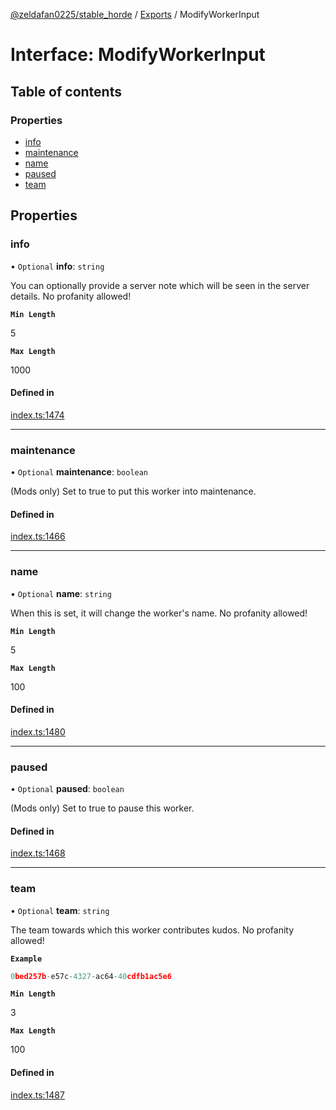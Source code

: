 [@zeldafan0225/stable_horde](../../readme.md) / [Exports](../modules.md) / ModifyWorkerInput

# Interface: ModifyWorkerInput

## Table of contents

### Properties

- [info](ModifyWorkerInput.md#info)
- [maintenance](ModifyWorkerInput.md#maintenance)
- [name](ModifyWorkerInput.md#name)
- [paused](ModifyWorkerInput.md#paused)
- [team](ModifyWorkerInput.md#team)

## Properties

### info

• `Optional` **info**: `string`

You can optionally provide a server note which will be seen in the server details. No profanity allowed!

**`Min Length`**

5

**`Max Length`**

1000

#### Defined in

[index.ts:1474](https://github.com/MrlolDev/stable_horde/blob/3c66504/index.ts#L1474)

___

### maintenance

• `Optional` **maintenance**: `boolean`

(Mods only) Set to true to put this worker into maintenance.

#### Defined in

[index.ts:1466](https://github.com/MrlolDev/stable_horde/blob/3c66504/index.ts#L1466)

___

### name

• `Optional` **name**: `string`

When this is set, it will change the worker's name. No profanity allowed!

**`Min Length`**

5

**`Max Length`**

100

#### Defined in

[index.ts:1480](https://github.com/MrlolDev/stable_horde/blob/3c66504/index.ts#L1480)

___

### paused

• `Optional` **paused**: `boolean`

(Mods only) Set to true to pause this worker.

#### Defined in

[index.ts:1468](https://github.com/MrlolDev/stable_horde/blob/3c66504/index.ts#L1468)

___

### team

• `Optional` **team**: `string`

The team towards which this worker contributes kudos. No profanity allowed!

**`Example`**

```ts
0bed257b-e57c-4327-ac64-40cdfb1ac5e6
```

**`Min Length`**

3

**`Max Length`**

100

#### Defined in

[index.ts:1487](https://github.com/MrlolDev/stable_horde/blob/3c66504/index.ts#L1487)
